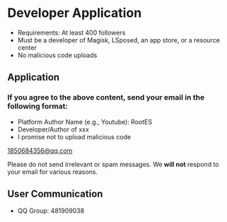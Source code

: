 # Developer Application

- Requirements: At least 400 followers
- Must be a developer of Magisk, LSposed, an app store, or a resource center
- No malicious code uploads

## Application
### If you agree to the above content, send your email in the following format:
- Platform Author Name (e.g., Youtube): RootES
- Developer/Author of xxx
- I promise not to upload malicious code

[1850684356@qq.com](mailto:1850684356@gmail.com)

Please do not send irrelevant or spam messages. We **will not** respond to your email for various reasons.

## User Communication

- QQ Group: 481909038
